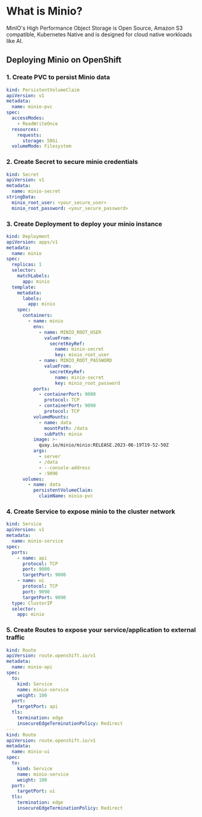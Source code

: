# What is Minio?

MinIO's High Performance Object Storage is Open Source, Amazon S3 compatible, Kubernetes Native and is designed for cloud native workloads like AI.

## Deploying Minio on OpenShift

### 1. Create **PVC** to persist Minio data

```yml
kind: PersistentVolumeClaim
apiVersion: v1
metadata:
  name: minio-pvc
spec:
  accessModes:
    - ReadWriteOnce
  resources:
    requests:
      storage: 50Gi
  volumeMode: Filesystem
```

### 2. Create **Secret** to secure minio credentials

```yml
kind: Secret
apiVersion: v1
metadata:
  name: minio-secret
stringData:
  minio_root_user: <your_secure_user>
  minio_root_password: <your_secure_password>
```

### 3. Create **Deployment** to deploy your minio instance

```yml
kind: Deployment
apiVersion: apps/v1
metadata:
  name: minio
spec:
  replicas: 1
  selector:
    matchLabels:
      app: minio
  template:
    metadata:
      labels:
        app: minio
    spec:
      containers:
        - name: minio
          env:
            - name: MINIO_ROOT_USER
              valueFrom:
                secretKeyRef:
                  name: minio-secret
                  key: minio_root_user
            - name: MINIO_ROOT_PASSWORD
              valueFrom:
                secretKeyRef:
                  name: minio-secret
                  key: minio_root_password
          ports:
            - containerPort: 9000
              protocol: TCP
            - containerPort: 9090
              protocol: TCP
          volumeMounts:
            - name: data
              mountPath: /data
              subPath: minio
          image: >-
            quay.io/minio/minio:RELEASE.2023-06-19T19-52-50Z
          args:
            - server
            - /data
            - --console-address
            - :9090
      volumes:
        - name: data
          persistentVolumeClaim:
            claimName: minio-pvc
```

### 4. Create **Service** to expose minio to the cluster network

```yml
kind: Service
apiVersion: v1
metadata:
  name: minio-service
spec:
  ports:
    - name: api
      protocol: TCP
      port: 9000
      targetPort: 9000
    - name: ui
      protocol: TCP
      port: 9090
      targetPort: 9090
  type: ClusterIP
  selector:
    app: minio
```

### 5. Create **Routes** to expose your service/application to external traffic

```yml
kind: Route
apiVersion: route.openshift.io/v1
metadata:
  name: minio-api
spec:
  to:
    kind: Service
    name: minio-service
    weight: 100
  port:
    targetPort: api
  tls:
    termination: edge
    insecureEdgeTerminationPolicy: Redirect
---
kind: Route
apiVersion: route.openshift.io/v1
metadata:
  name: minio-ui
spec:
  to:
    kind: Service
    name: minio-service
    weight: 100
  port:
    targetPort: ui
  tls:
    termination: edge
    insecureEdgeTerminationPolicy: Redirect
```
